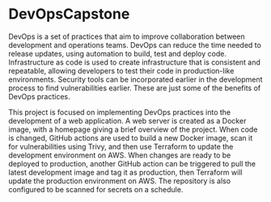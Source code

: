 # DevOpsCapstone

DevOps is a set of practices that aim to improve collaboration between development and operations teams. DevOps can reduce the time needed to release updates, using automation to build, test and deploy code. Infrastructure as code is used to create infrastructure that is consistent and repeatable, allowing developers to test their code in production-like environments. Security tools can be incorporated earlier in the development process to find vulnerabilities earlier. These are just some of the benefits of DevOps practices.

This project is focused on implementing DevOps practices into the development of a web application. A web server is created as a Docker image, with a homepage giving a brief overview of the project. When code is changed, GitHub actions are used to build a new Docker image, scan it for vulnerabilities using Trivy, and then use Terraform to update the development environment on AWS. When changes are ready to be deployed to production, another GitHub action can be triggered to pull the latest development image and tag it as production, then Terraform will update the production environment on AWS. The repository is also configured to be scanned for secrets on a schedule.